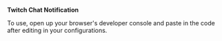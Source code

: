 **Twitch Chat Notification**

To use, open up your browser's developer console and paste in the code after editing in your configurations.
